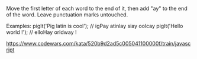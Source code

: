 Move the first letter of each word to the end of it,
then add "ay" to the end of the word. Leave punctuation marks untouched.

Examples:
pigIt('Pig latin is cool'); // igPay atinlay siay oolcay
pigIt('Hello world !');     // elloHay orldway !

https://www.codewars.com/kata/520b9d2ad5c005041100000f/train/javascript
